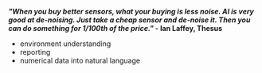

***"When you buy better sensors, what your buying is less noise. AI is very good at de-noising. Just take a cheap sensor and de-noise it. Then you can do something for 1/100th of the price."* - Ian Laffey, Thesus**

- environment understanding
- reporting
- numerical data into natural language


